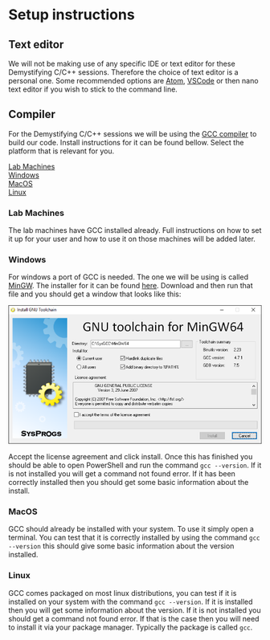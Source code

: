 # Setup instructions

## Text editor
We will not be making use of any specific IDE or text editor for these Demystifying C/C++ sessions. Therefore the choice of text editor is a personal one. Some recommended options are [Atom](https://atom.io/), [VSCode](https://code.visualstudio.com/) or then nano text editor if you wish to stick to the command line.

## Compiler
For the Demystifying C/C++ sessions we will be using the [GCC compiler](https://gcc.gnu.org/) to build our code. Install instructions for it can be found bellow. Select the platform that is relevant for you.

[Lab Machines](#lab-machines)  
[Windows](#windows)  
[MacOS](#macos)  
[Linux](#linux)  

### Lab Machines
The lab machines have GCC installed already. Full instructions on how to set it up for your user and how to use it on those machines will be added later.

### Windows
For windows a port of GCC is needed. The one we will be using is called [MinGW](http://www.mingw.org). The installer for it can be found [here](http://sysprogs.com/getfile/31/mingw64-gcc4.7.1.exe). Download and then run that file and you should get a window that looks like this: 

![screenshot](https://github.com/swanhack/Demystifying-C/blob/master/mingw.png)

Accept the license agreement and click install. Once this has finished you should be able to open PowerShell and run the command `gcc --version`. If it is not installed you will get a command not found error. If it has been correctly installed then you should get some basic information about the install.

### MacOS
GCC should already be installed with your system. To use it simply open a terminal. You can test that it is correctly installed by using the command `gcc --version` this should give some basic information about the version installed.

### Linux
GCC comes packaged on most linux distributions, you can test if it is installed on your system with the command `gcc --version`. If it is installed then you will get some information about the version. If it is not installed you should get a command not found error. If that is the case then you will need to install it via your package manager. Typically the package is called `gcc`.
